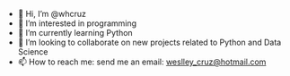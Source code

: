 - 👋 Hi, I’m @whcruz
- 👀 I’m interested in programming
- 🌱 I’m currently learning Python
- 💞️ I’m looking to collaborate on new projects related to Python and Data Science
- 📫 How to reach me: send me an email: weslley_cruz@hotmail.com

<!---
whcruz/whcruz is a ✨ special ✨ repository because its `README.md` (this file) appears on your GitHub profile.
You can click the Preview link to take a look at your changes.
--->
